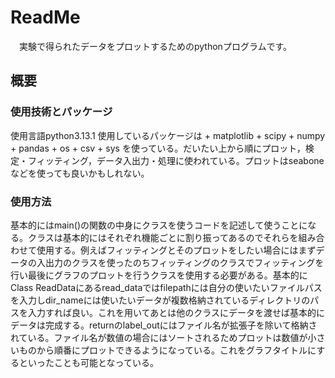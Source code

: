 # ReadMe

 　実験で得られたデータをプロットするためのpythonプログラムです。

## 概要

### 使用技術とパッケージ

使用言語python3.13.1
使用しているパッケージは
    + matplotlib
    + scipy
    + numpy
    + pandas
    + os
    + csv
    + sys
を使っている。だいたい上から順にプロット，検定・フィッティング，データ入出力・処理に使われている。プロットはseaboneなどを使っても良いかもしれない。

### 使用方法

基本的にはmain()の関数の中身にクラスを使うコードを記述して使うことになる。クラスは基本的にはそれぞれ機能ごとに割り振ってあるのでそれらを組み合わせて使用する。例えばフィッティングとそのプロットをしたい場合にはまずデータの入出力のクラスを使ったのちフィッティングのクラスでフィッティングを行い最後にグラフのプロットを行うクラスを使用する必要がある。基本的にClass ReadDataにあるread_dataではfilepathには自分の使いたいファイルパスを入力しdir_nameには使いたいデータが複数格納されているディレクトリのパスを入力すれば良い。これを用いてあとは他のクラスにデータを渡せば基本的にデータは完成する。returnのlabel_outにはファイル名が拡張子を除いて格納されている。ファイル名が数値の場合にはソートされるためプロットは数値が小さいものから順番にプロットできるようになっている。これをグラフタイトルにするといったことも可能となっている。
